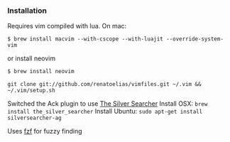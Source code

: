 ### Installation

Requires vim compiled with lua. On mac:

```
$ brew install macvim --with-cscope --with-luajit --override-system-vim
```

or install neovim

```sh
$ brew install neovim
```

`git clone git://github.com/renatoelias/vimfiles.git ~/.vim && ~/.vim/setup.sh`

Switched the Ack plugin to use [The Silver Searcher](https://github.com/ggreer/the_silver_searcher)
Install OSX: `brew install the_silver_searcher`
Install Ubuntu: `sudo apt-get install silversearcher-ag`

Uses [fzf](https://github.com/junegunn/fzf) for fuzzy finding
